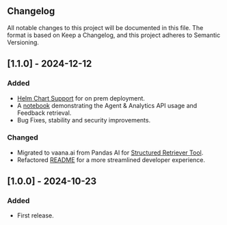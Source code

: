 ## Changelog
All notable changes to this project will be documented in this file.
The format is based on Keep a Changelog, and this project adheres to Semantic Versioning.

## [1.1.0] - 2024-12-12

### Added

- [Helm Chart Support](./README.md#helm-chart-deployment) for on prem deployment.
- A [notebook](notebooks/api_usage.ipynb) demonstrating the Agent & Analytics API usage and Feedback retrieval.
- Bug Fixes, stability and security improvements.

### Changed
- Migrated to vaana.ai from Pandas AI for [Structured Retriever Tool](./src/retrievers/structured_data/).
- Refactored [README](/README.md) for a more streamlined developer experience.

## [1.0.0] - 2024-10-23

### Added

- First release.